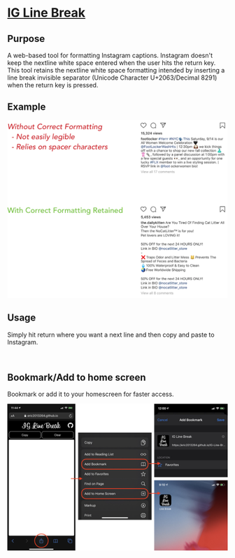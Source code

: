 # [IG Line Break](https://eric2013264.github.io/IG-Line-Break)

## Purpose
A web-based tool for formatting Instagram captions. Instagram doesn't keep the nextline white space entered when the user hits the return key. This tool retains the nextline white space formatting intended by inserting a line break invisible separator (Unicode Character U+2063/Decimal 8291) when the return key is pressed.

## Example
![Formatting](https://raw.githubusercontent.com/eric2013264/IG-Line-Break/master/images/formatting.png)

## Usage
Simply hit return where you want a next line and then copy and paste to Instagram. 

&nbsp;
## Bookmark/Add to home screen
Bookmark or add it to your homescreen for faster access.

![Add to home screen](https://raw.githubusercontent.com/eric2013264/IG-Line-Break/master/images/iOS_Shortcut.png)
